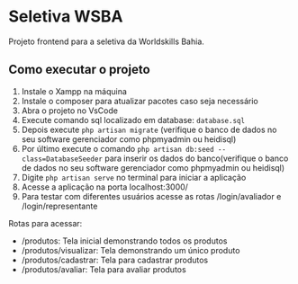 # Seletiva WSBA

Projeto frontend para a seletiva da Worldskills Bahia.

## Como executar o projeto

1. Instale o Xampp na máquina
2. Instale o composer para atualizar pacotes caso seja necessário
3. Abra o projeto no VsCode 
4. Execute comando sql localizado em database: `database.sql`
5. Depois execute `php artisan migrate` (verifique o banco de dados no seu software gerenciador como phpmyadmin ou heidisql)
6. Por último execute o comando `php artisan db:seed --class=DatabaseSeeder` para inserir os dados do banco(verifique o banco de dados no seu software gerenciador como phpmyadmin ou heidisql)
7. Digite `php artisan serve` no terminal para iniciar a aplicação
8. Acesse a aplicação na porta localhost:3000/
9. Para testar com diferentes usuários acesse as rotas /login/avaliador e /login/representante

Rotas para acessar: 

* /produtos: Tela inicial demonstrando todos os produtos 
* /produtos/visualizar: Tela demonstrando um único produto
* /produtos/cadastrar: Tela para cadastrar produtos
* /produtos/avaliar: Tela para avaliar produtos

